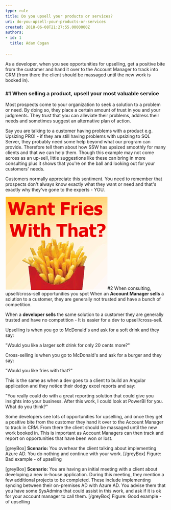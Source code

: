 ```yaml
---
type: rule
title: Do you upsell your products or services?
uri: do-you-upsell-your-products-or-services
created: 2018-06-08T21:27:55.0000000Z
authors:
- id: 1
  title: Adam Cogan

---
```


As a developer, when you see opportunities for upselling, get a positive bite from the customer and hand it over to the Account Manager to track into CRM (from there the client should be massaged until the new work is booked in).

### #1 When selling a product, upsell your most valuable service

Most prospects come to your organization to seek a solution to a problem or need. By doing so, they place a certain amount of trust in you and your judgments. They trust that you can alleviate their problems, address their needs and sometimes suggest an alternative plan of action.

Say you are talking to a customer having problems with a product e.g. Upsizing PRO! - if they are still having problems with upsizing to SQL Server, they probably need some help beyond what our program can provide. Therefore tell them about how SSW has upsized smoothly for many clients and that we can help them. Though this example may not come across as an up-sell, little suggestions like these can bring in more consulting plus it shows that you're on the ball and looking out for your customers' needs.

Customers normally appreciate this sentiment. You need to remember that prospects don't always know exactly what they want or need and that's exactly why they've gone to the experts - YOU.

 
![](fries-mcdonalds-whitebg.gif)#2 When consulting, upsell/cross-sell opportunities you spot
When an  **Account Manager sells** a solution to a customer, they are generally not trusted and have a bunch of competition.

When a  **developer sells** the same solution to a customer they are generally trusted and have no competition - It is easier for a dev to upsell/cross-sell.

Upselling is when you go to McDonald's and ask for a soft drink and they say:

"Would you like a larger soft drink for only 20 cents more?"

Cross-selling is when you go to McDonald's and ask for a burger and they say:

"Would you like fries with that?"

This is the same as when a dev goes to a client to build an Angular application and they notice their dodgy excel reports and say:

"You really could do with a great reporting solution that could give you insights into your business. After this work, I could look at PowerBI for you. What do you think?"

Some developers see lots of opportunities for upselling, and once they get a positive bite from the customer they hand it over to the Account Manager to track in CRM. From there the client should be massaged until the new work booked in. This is important as Account Managers can then track and report on opportunities that have been won or lost.

[greyBox]
  **Scenario:** You overhear the client talking about implementing Azure AD. You do nothing and continue with your work. 
[/greyBox]
Figure: Bad example - of upselling 

[greyBox]
  **Scenario:** You are having an initial meeting with a client about developing a new in-house application. During this meeting, they mention a few additional projects to be completed. These include implementing syncing between their on-premises AD with Azure AD. You advise them that you have some SysAdmins that could assist in this work, and ask if it is ok for your account manager to call them. 
[/greyBox]
Figure: Good example - of upselling
